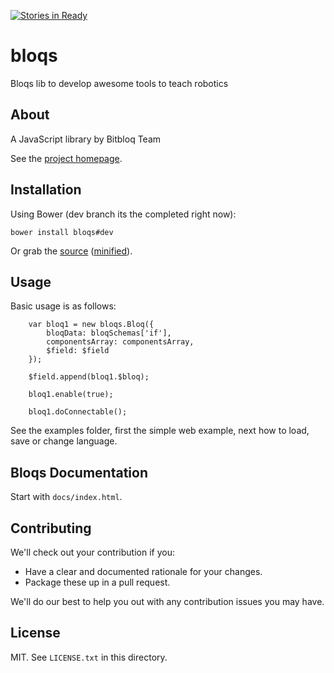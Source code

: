 [![Stories in Ready](https://badge.waffle.io/bq/bloqs.png?label=ready&title=Ready)](https://waffle.io/bq/bloqs)
# bloqs

Bloqs lib to develop awesome tools to teach robotics

## About

A JavaScript library by Bitbloq Team

See the [project homepage](https://github.com/bq/bloqs).

## Installation

Using Bower (dev branch its the completed right now):

    bower install bloqs#dev

Or grab the [source](https://github.com/bq/bloqs/dist/bloqs.js) ([minified](https://github.com/bq/bloqs/dist/bloqs.min.js)).

## Usage

Basic usage is as follows:

    
        var bloq1 = new bloqs.Bloq({
            bloqData: bloqSchemas['if'],
            componentsArray: componentsArray,
            $field: $field
        });
    
        $field.append(bloq1.$bloq);
    
        bloq1.enable(true);
    
        bloq1.doConnectable();

See the examples folder, first the simple web example, next how to load, save or change language.

## Bloqs Documentation

Start with `docs/index.html`.

## Contributing

We'll check out your contribution if you:

* Have a clear and documented rationale for your changes.
* Package these up in a pull request.

We'll do our best to help you out with any contribution issues you may have.

## License

MIT. See `LICENSE.txt` in this directory.
